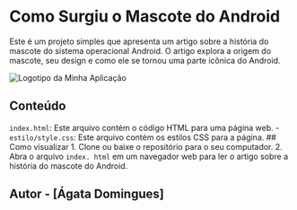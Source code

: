 # Como Surgiu o Mascote do Android 
Este é um projeto simples que apresenta um artigo sobre a história do mascote do sistema operacional Android. O artigo explora a origem do mascote, seu design e como ele se tornou uma parte icônica do Android. 

![Logotipo da Minha Aplicação](https://gizmodo.uol.com.br/wp-content/blogs.dir/8/files/2019/08/android-10-google-800x450.jpg)


## Conteúdo 


`index.html`: Este arquivo contém o código HTML para uma página web. - 
`estilo/style.css`: Este arquivo contém os estilos CSS para a página. ## Como visualizar 1. Clone ou baixe o repositório para o seu computador. 2. Abra o arquivo `index. html` em um navegador web para ler o artigo sobre a história do mascote do Android.
## Autor - [Ágata Domingues] 
